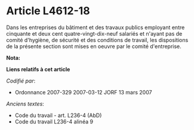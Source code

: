 # Article L4612-18

Dans les entreprises du bâtiment et des travaux publics employant entre cinquante et deux cent quatre-vingt-dix-neuf salariés
et n'ayant pas de comité d'hygiène, de sécurité et des conditions de travail, les dispositions de la présente section sont
mises en oeuvre par le comité d'entreprise.

**Nota:**



**Liens relatifs à cet article**

_Codifié par_:

  - Ordonnance 2007-329 2007-03-12 JORF 13 mars 2007

_Anciens textes_:

  - Code du travail - art. L236-4 (AbD)
  - Code du travail L236-4 alinéa 9
